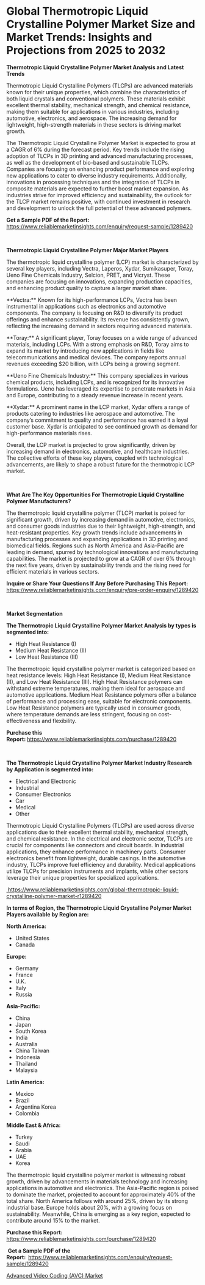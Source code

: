 <p><h1>Global Thermotropic Liquid Crystalline Polymer Market Size and Market Trends: Insights and Projections from 2025 to 2032</h1></p><p><strong>Thermotropic Liquid Crystalline Polymer Market Analysis and Latest Trends</strong></p>
<p><p>Thermotropic Liquid Crystalline Polymers (TLCPs) are advanced materials known for their unique properties, which combine the characteristics of both liquid crystals and conventional polymers. These materials exhibit excellent thermal stability, mechanical strength, and chemical resistance, making them suitable for applications in various industries, including automotive, electronics, and aerospace. The increasing demand for lightweight, high-strength materials in these sectors is driving market growth.</p><p>The Thermotropic Liquid Crystalline Polymer Market is expected to grow at a CAGR of 6% during the forecast period. Key trends include the rising adoption of TLCPs in 3D printing and advanced manufacturing processes, as well as the development of bio-based and sustainable TLCPs. Companies are focusing on enhancing product performance and exploring new applications to cater to diverse industry requirements. Additionally, innovations in processing techniques and the integration of TLCPs in composite materials are expected to further boost market expansion. As industries strive for improved efficiency and sustainability, the outlook for the TLCP market remains positive, with continued investment in research and development to unlock the full potential of these advanced polymers.</p></p>
<p><strong>Get a Sample PDF of the Report:&nbsp;</strong> <a href="https://www.reliablemarketinsights.com/enquiry/request-sample/1289420?utm_campaign=3085&utm_medium=2&utm_source=Github&utm_content=ia&utm_term=29032025&utm_id=thermotropic-liquid-crystalline-polymer">https://www.reliablemarketinsights.com/enquiry/request-sample/1289420</a></p>
<p>&nbsp;</p>
<p><strong>Thermotropic Liquid Crystalline Polymer Major Market Players</strong></p>
<p><p>The thermotropic liquid crystalline polymer (LCP) market is characterized by several key players, including Vectra, Laperos, Xydar, Sumikasuper, Toray, Ueno Fine Chemicals Industry, Selcion, PRET, and Vicryst. These companies are focusing on innovations, expanding production capacities, and enhancing product quality to capture a larger market share.</p><p>**Vectra:** Known for its high-performance LCPs, Vectra has been instrumental in applications such as electronics and automotive components. The company is focusing on R&D to diversify its product offerings and enhance sustainability. Its revenue has consistently grown, reflecting the increasing demand in sectors requiring advanced materials.</p><p>**Toray:** A significant player, Toray focuses on a wide range of advanced materials, including LCPs. With a strong emphasis on R&D, Toray aims to expand its market by introducing new applications in fields like telecommunications and medical devices. The company reports annual revenues exceeding $20 billion, with LCPs being a growing segment.</p><p>**Ueno Fine Chemicals Industry:** This company specializes in various chemical products, including LCPs, and is recognized for its innovative formulations. Ueno has leveraged its expertise to penetrate markets in Asia and Europe, contributing to a steady revenue increase in recent years.</p><p>**Xydar:** A prominent name in the LCP market, Xydar offers a range of products catering to industries like aerospace and automotive. The company’s commitment to quality and performance has earned it a loyal customer base. Xydar is anticipated to see continued growth as demand for high-performance materials rises.</p><p>Overall, the LCP market is projected to grow significantly, driven by increasing demand in electronics, automotive, and healthcare industries. The collective efforts of these key players, coupled with technological advancements, are likely to shape a robust future for the thermotropic LCP market.</p></p>
<p>&nbsp;</p>
<p><strong>What Are The Key Opportunities For Thermotropic Liquid Crystalline Polymer Manufacturers?</strong></p>
<p><p>The thermotropic liquid crystalline polymer (TLCP) market is poised for significant growth, driven by increasing demand in automotive, electronics, and consumer goods industries due to their lightweight, high-strength, and heat-resistant properties. Key growth trends include advancements in manufacturing processes and expanding applications in 3D printing and biomedical fields. Regions such as North America and Asia-Pacific are leading in demand, spurred by technological innovations and manufacturing capabilities. The market is projected to grow at a CAGR of over 6% through the next five years, driven by sustainability trends and the rising need for efficient materials in various sectors.</p></p>
<p><strong>Inquire or Share Your Questions If Any Before Purchasing This Report:</strong> <a href="https://www.reliablemarketinsights.com/enquiry/pre-order-enquiry/1289420?utm_campaign=3085&utm_medium=2&utm_source=Github&utm_content=ia&utm_term=29032025&utm_id=thermotropic-liquid-crystalline-polymer">https://www.reliablemarketinsights.com/enquiry/pre-order-enquiry/1289420</a></p>
<p>&nbsp;</p>
<p><strong>Market Segmentation</strong></p>
<p><strong>The Thermotropic Liquid Crystalline Polymer Market Analysis by types is segmented into:</strong></p>
<p><ul><li>High Heat Resistance (I)</li><li>Medium Heat Resistance (II)</li><li>Low Heat Resistance (III)</li></ul></p>
<p><p>The thermotropic liquid crystalline polymer market is categorized based on heat resistance levels: High Heat Resistance (I), Medium Heat Resistance (II), and Low Heat Resistance (III). High Heat Resistance polymers can withstand extreme temperatures, making them ideal for aerospace and automotive applications. Medium Heat Resistance polymers offer a balance of performance and processing ease, suitable for electronic components. Low Heat Resistance polymers are typically used in consumer goods, where temperature demands are less stringent, focusing on cost-effectiveness and flexibility.</p></p>
<p><strong>Purchase this Report:&nbsp;</strong><a href="https://www.reliablemarketinsights.com/purchase/1289420?utm_campaign=3085&utm_medium=2&utm_source=Github&utm_content=ia&utm_term=29032025&utm_id=thermotropic-liquid-crystalline-polymer">https://www.reliablemarketinsights.com/purchase/1289420</a></p>
<p>&nbsp;</p>
<p><strong>The Thermotropic Liquid Crystalline Polymer Market Industry Research by Application is segmented into:</strong></p>
<p><ul><li>Electrical and Electronic</li><li>Industrial</li><li>Consumer Electronics</li><li>Car</li><li>Medical</li><li>Other</li></ul></p>
<p><p>Thermotropic Liquid Crystalline Polymers (TLCPs) are used across diverse applications due to their excellent thermal stability, mechanical strength, and chemical resistance. In the electrical and electronic sector, TLCPs are crucial for components like connectors and circuit boards. In industrial applications, they enhance performance in machinery parts. Consumer electronics benefit from lightweight, durable casings. In the automotive industry, TLCPs improve fuel efficiency and durability. Medical applications utilize TLCPs for precision instruments and implants, while other sectors leverage their unique properties for specialized applications.</p></p>
<p><a href="https://www.reliablemarketinsights.com/global-thermotropic-liquid-crystalline-polymer-market-r1289420?utm_campaign=3085&utm_medium=2&utm_source=Github&utm_content=ia&utm_term=29032025&utm_id=thermotropic-liquid-crystalline-polymer">&nbsp;https://www.reliablemarketinsights.com/global-thermotropic-liquid-crystalline-polymer-market-r1289420</a></p>
<p><strong>In terms of Region, the Thermotropic Liquid Crystalline Polymer Market Players available by Region are:</strong></p>
<p>
    <p> <strong> North America: </strong>
        <ul>
            <li>United States</li>
            <li>Canada</li>
        </ul>
        </p> 
    <p> <strong> Europe: </strong>
        <ul>
            <li>Germany</li>
            <li>France</li>
            <li>U.K.</li>
            <li>Italy</li>
            <li>Russia</li>
        </ul>
        </p> 
    <p> <strong> Asia-Pacific: </strong>
        <ul>
            <li>China</li>
            <li>Japan</li>
            <li>South Korea</li>
            <li>India</li>
            <li>Australia</li>
            <li>China Taiwan</li>
            <li>Indonesia</li>
            <li>Thailand</li>
            <li>Malaysia</li>
        </ul>
        </p> 
    <p> <strong> Latin America: </strong>
        <ul>
            <li>Mexico</li>
            <li>Brazil</li>
            <li>Argentina Korea</li>
            <li>Colombia</li>
        </ul>
        </p> 
    <p> <strong> Middle East & Africa: </strong>
        <ul>
            <li>Turkey</li>
            <li>Saudi</li>
            <li>Arabia</li>
            <li>UAE</li>
            <li>Korea</li>
        </ul>
    </p>
    </p>
<p><p>The thermotropic liquid crystalline polymer market is witnessing robust growth, driven by advancements in materials technology and increasing applications in automotive and electronics. The Asia-Pacific region is poised to dominate the market, projected to account for approximately 40% of the total share. North America follows with around 25%, driven by its strong industrial base. Europe holds about 20%, with a growing focus on sustainability. Meanwhile, China is emerging as a key region, expected to contribute around 15% to the market.</p></p>
<p><strong>Purchase this Report: </strong><a href="https://www.reliablemarketinsights.com/purchase/1289420?utm_campaign=3085&utm_medium=2&utm_source=Github&utm_content=ia&utm_term=29032025&utm_id=thermotropic-liquid-crystalline-polymer">https://www.reliablemarketinsights.com/purchase/1289420</a></p>
<p>&nbsp;<strong>Get a Sample PDF of the Report:&nbsp;&nbsp;</strong><a href="https://www.reliablemarketinsights.com/enquiry/request-sample/1289420?utm_campaign=3085&utm_medium=2&utm_source=Github&utm_content=ia&utm_term=29032025&utm_id=thermotropic-liquid-crystalline-polymer">https://www.reliablemarketinsights.com/enquiry/request-sample/1289420</a></p>
<p><strong></strong></p>
<p><p><a href="https://github.com/lefiobakali/Market-Research-Report-List-1/blob/main/advanced-video-coding-avc-market.md?utm_campaign=3085&utm_medium=2&utm_source=Github&utm_content=ia&utm_term=29032025&utm_id=thermotropic-liquid-crystalline-polymer">Advanced Video Coding (AVC) Market</a></p></p>